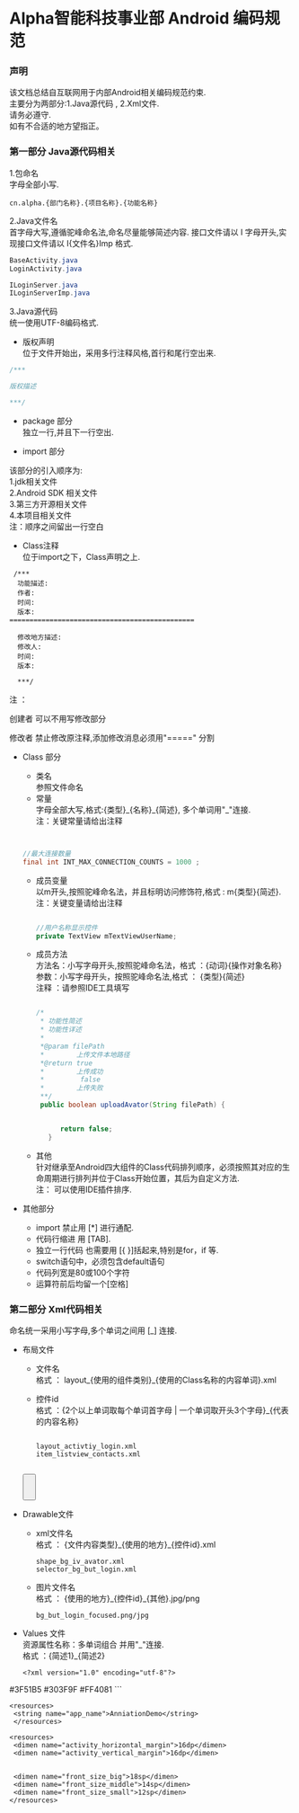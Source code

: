 # Alpha智能科技事业部 Android 编码规范

### 声明
该文档总结自互联网用于内部Android相关编码规范约束.  
主要分为两部分:1.Java源代码 , 2.Xml文件.  
请务必遵守.  
如有不合适的地方望指正。


### 第一部分 Java源代码相关

1.包命名  
字母全部小写.  

```
cn.alpha.{部门名称}.{项目名称}.{功能名称}

```
2.Java文件名  
首字母大写,遵循驼峰命名法,命名尽量能够简述内容.
接口文件请以 I 字母开头,实现接口文件请以 I{文件名}Imp 格式.

```java
BaseActivity.java
LoginActivity.java

ILoginServer.java
ILoginServerImp.java

```

3.Java源代码  
 统一使用UTF-8编码格式.       
 
 * 版权声明   
位于文件开始出，采用多行注释风格,首行和尾行空出来.

 ```java
 /***

 版权描述

 ***/

 ```
 * package 部分  
 独立一行,并且下一行空出.

* import 部分  

 该部分的引入顺序为:   
 1.jdk相关文件  
 2.Android SDK 相关文件  
 3.第三方开源相关文件  
 4.本项目相关文件  
 注：顺序之间留出一行空白   
    
* Class注释  
 位于import之下，Class声明之上. 

 ```
  /***
   功能描述:
   作者:
   时间:
   版本:
 ==============================================

   修改地方描述:
   修改人:
   时间:
   版本:

   ***/

 ```  
 
 
 
 注 ：   
 
 创建者 可以不用写修改部分 
 
 修改者 禁止修改原注释,添加修改消息必须用"=====" 分割 

* Class 部分
   *  类名  
    参照文件命名   
   *  常量    
       字母全部大写,格式:{类型}\_{名称}\_{简述}, 多个单词用"_"连接.  
       注：关键常量请给出注释
      
    ```java  
    
    
    //最大连接数量
    final int INT_MAX_CONNECTION_COUNTS = 1000 ;
    
    ```

  * 成员变量   
  以m开头,按照驼峰命名法，并且标明访问修饰符,格式 : m{类型}{简述}.  
  注：关键变量请给出注释  
  
    ```java

    //用户名称显示控件
    private TextView mTextViewUserName;

    ``` 
     
     
  * 成员方法  
   方法名：小写字母开头,按照驼峰命名法，格式 ：{动词}{操作对象名称}     
   参数：小写字母开头，按照驼峰命名法,格式 ： {类型}{简述}   
   注释 ：请参照IDE工具填写  
   
    ```java

    /*
     * 功能性简述
     * 功能性详述
     * 
     *@param filePath
     *        上传文件本地路径
     *@return true
     *        上传成功
     *         false
     *        上传失败
     **/
     public boolean uploadAvator(String filePath) {


          return false;
       }

    ```  
  
  * 其他  
    针对继承至Android四大组件的Class代码排列顺序，必须按照其对应的生命周期进行排列并位于Class开始位置，其后为自定义方法.  
    注： 可以使用IDE插件排序.
  
* 其他部分
  * import 禁止用 [*] 进行通配.
  * 代码行缩进 用 [TAB].
  * 独立一行代码 也需要用 [{ }]括起来,特别是for，if 等.
  * switch语句中，必须包含default语句
  * 代码列宽是80或100个字符
  * 运算符前后均留一个[空格]
  
### 第二部分 Xml代码相关
命名统一采用小写字母,多个单词之间用 [_] 连接.

 * 布局文件  
   
   * 文件名   
      格式 ： layout\_{使用的组件类别}\_{使用的Class名称的内容单词}.xml
   * 控件id   
      格式 ：{2个以上单词取每个单词首字母 | 一个单词取开头3个字母}_{代表的内容名称}

      ```   
     
      layout_activtiy_login.xml  
     item_listview_contacts.xml
     
      ```  
     
   
      ```xml
    <ImageView
        android:id="@+id/iv_avator"
        android:layout_width="250dp"
        android:layout_height="250dp"
        android:background="@drawable/shape_bg_iv_avator"
        />
    <Button
        android:id="@+id/but_login"
        android:layout_width="match_parent"
        android:layout_height="200dp"
        android:text="Login"
        />
    ```
     
 * Drawable文件
   * xml文件名  
     格式 ： {文件内容类型}\_{使用的地方}_{控件id}.xml
     
      ```
      shape_bg_iv_avator.xml
      selector_bg_but_login.xml
      ```  
   
   * 图片文件名  
     格式 ： {使用的地方}\_{控件id}\_{其他}.jpg/png 
      
     ```
     bg_but_login_focused.png/jpg
     ```
     
     
 * Values 文件  
   资源属性名称：多单词组合 并用"_"连接.  
   格式 ：{简述1}\_{简述2}
   
   ```
   <?xml version="1.0" encoding="utf-8"?>
<resources>
    <color name="primary">#3F51B5</color>
    <color name="primary_dark">#303F9F</color>
    <color name="accent">#FF4081</color>
</resources>
   ```
   
   ```
   <resources>
    <string name="app_name">AnniationDemo</string>
    </resources>
   ```  
   
   ``` 
   <resources>
    <dimen name="activity_horizontal_margin">16dp</dimen>
    <dimen name="activity_vertical_margin">16dp</dimen>
    
    
    <dimen name="front_size_big">18sp</dimen>
    <dimen name="front_size_middle">14sp</dimen>
    <dimen name="front_size_small">12sp</dimen>
</resources>
   ```
   
    
